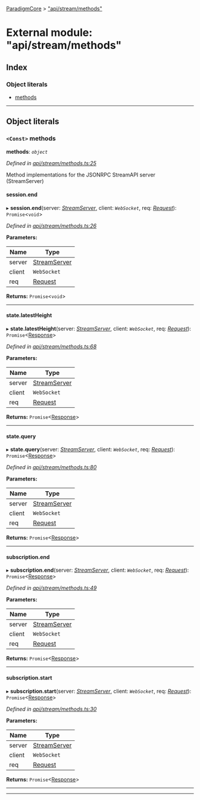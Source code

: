 [ParadigmCore](../README.md) > ["api/stream/methods"](../modules/_api_stream_methods_.md)

# External module: "api/stream/methods"

## Index

### Object literals

* [methods](_api_stream_methods_.md#methods)

---

## Object literals

<a id="methods"></a>

### `<Const>` methods

**methods**: *`object`*

*Defined in [api/stream/methods.ts:25](https://github.com/paradigmfoundation/paradigmcore/blob/5e7a947/src/api/stream/methods.ts#L25)*

Method implementations for the JSONRPC StreamAPI server (StreamServer)

<a id="methods.session_end"></a>

####  session.end

▸ **session.end**(server: *[StreamServer](../classes/_api_stream_streamserver_.streamserver.md)*, client: *`WebSocket`*, req: *[Request](../classes/_api_stream_request_.request.md)*): `Promise`<`void`>

*Defined in [api/stream/methods.ts:26](https://github.com/paradigmfoundation/paradigmcore/blob/5e7a947/src/api/stream/methods.ts#L26)*

**Parameters:**

| Name | Type |
| ------ | ------ |
| server | [StreamServer](../classes/_api_stream_streamserver_.streamserver.md) |
| client | `WebSocket` |
| req | [Request](../classes/_api_stream_request_.request.md) |

**Returns:** `Promise`<`void`>

___
<a id="methods.state_latestheight"></a>

####  state.latestHeight

▸ **state.latestHeight**(server: *[StreamServer](../classes/_api_stream_streamserver_.streamserver.md)*, client: *`WebSocket`*, req: *[Request](../classes/_api_stream_request_.request.md)*): `Promise`<[Response](../classes/_api_stream_response_.response.md)>

*Defined in [api/stream/methods.ts:68](https://github.com/paradigmfoundation/paradigmcore/blob/5e7a947/src/api/stream/methods.ts#L68)*

**Parameters:**

| Name | Type |
| ------ | ------ |
| server | [StreamServer](../classes/_api_stream_streamserver_.streamserver.md) |
| client | `WebSocket` |
| req | [Request](../classes/_api_stream_request_.request.md) |

**Returns:** `Promise`<[Response](../classes/_api_stream_response_.response.md)>

___
<a id="methods.state_query"></a>

####  state.query

▸ **state.query**(server: *[StreamServer](../classes/_api_stream_streamserver_.streamserver.md)*, client: *`WebSocket`*, req: *[Request](../classes/_api_stream_request_.request.md)*): `Promise`<[Response](../classes/_api_stream_response_.response.md)>

*Defined in [api/stream/methods.ts:80](https://github.com/paradigmfoundation/paradigmcore/blob/5e7a947/src/api/stream/methods.ts#L80)*

**Parameters:**

| Name | Type |
| ------ | ------ |
| server | [StreamServer](../classes/_api_stream_streamserver_.streamserver.md) |
| client | `WebSocket` |
| req | [Request](../classes/_api_stream_request_.request.md) |

**Returns:** `Promise`<[Response](../classes/_api_stream_response_.response.md)>

___
<a id="methods.subscription_end"></a>

####  subscription.end

▸ **subscription.end**(server: *[StreamServer](../classes/_api_stream_streamserver_.streamserver.md)*, client: *`WebSocket`*, req: *[Request](../classes/_api_stream_request_.request.md)*): `Promise`<[Response](../classes/_api_stream_response_.response.md)>

*Defined in [api/stream/methods.ts:49](https://github.com/paradigmfoundation/paradigmcore/blob/5e7a947/src/api/stream/methods.ts#L49)*

**Parameters:**

| Name | Type |
| ------ | ------ |
| server | [StreamServer](../classes/_api_stream_streamserver_.streamserver.md) |
| client | `WebSocket` |
| req | [Request](../classes/_api_stream_request_.request.md) |

**Returns:** `Promise`<[Response](../classes/_api_stream_response_.response.md)>

___
<a id="methods.subscription_start"></a>

####  subscription.start

▸ **subscription.start**(server: *[StreamServer](../classes/_api_stream_streamserver_.streamserver.md)*, client: *`WebSocket`*, req: *[Request](../classes/_api_stream_request_.request.md)*): `Promise`<[Response](../classes/_api_stream_response_.response.md)>

*Defined in [api/stream/methods.ts:30](https://github.com/paradigmfoundation/paradigmcore/blob/5e7a947/src/api/stream/methods.ts#L30)*

**Parameters:**

| Name | Type |
| ------ | ------ |
| server | [StreamServer](../classes/_api_stream_streamserver_.streamserver.md) |
| client | `WebSocket` |
| req | [Request](../classes/_api_stream_request_.request.md) |

**Returns:** `Promise`<[Response](../classes/_api_stream_response_.response.md)>

___

___

